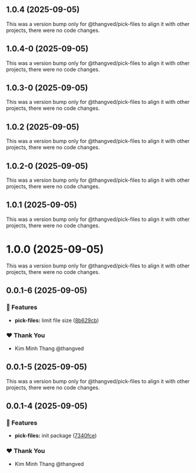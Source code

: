 ## 1.0.4 (2025-09-05)

This was a version bump only for @thangved/pick-files to align it with other projects, there were no code changes.

## 1.0.4-0 (2025-09-05)

This was a version bump only for @thangved/pick-files to align it with other projects, there were no code changes.

## 1.0.3-0 (2025-09-05)

This was a version bump only for @thangved/pick-files to align it with other projects, there were no code changes.

## 1.0.2 (2025-09-05)

This was a version bump only for @thangved/pick-files to align it with other projects, there were no code changes.

## 1.0.2-0 (2025-09-05)

This was a version bump only for @thangved/pick-files to align it with other projects, there were no code changes.

## 1.0.1 (2025-09-05)

This was a version bump only for @thangved/pick-files to align it with other projects, there were no code changes.

# 1.0.0 (2025-09-05)

This was a version bump only for @thangved/pick-files to align it with other projects, there were no code changes.

## 0.0.1-6 (2025-09-05)

### 🚀 Features

- **pick-files:** limit file size ([8b629cb](https://github.com/thangved/pick-files/commit/8b629cb))

### ❤️ Thank You

- Kim Minh Thang @thangved

## 0.0.1-5 (2025-09-05)

This was a version bump only for @thangved/pick-files to align it with other projects, there were no code changes.

## 0.0.1-4 (2025-09-05)

### 🚀 Features

- **pick-files:** init package ([7340fce](https://github.com/thangved/pick-files/commit/7340fce))

### ❤️ Thank You

- Kim Minh Thang @thangved